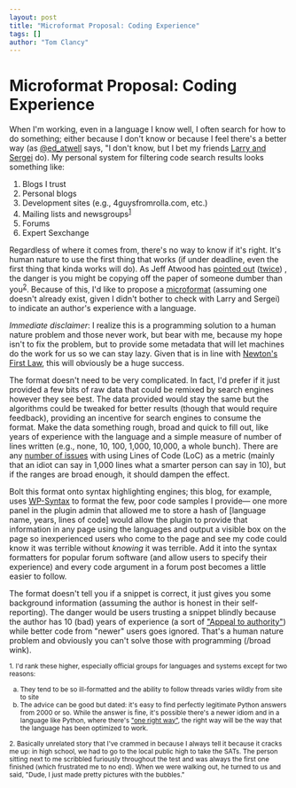 ```yaml
---
layout: post
title: "Microformat Proposal: Coding Experience"
tags: []
author: "Tom Clancy"
---
```


# Microformat Proposal: Coding Experience

When I'm working, even in a language I know well, I often search for how to do something; either because I don't know or because I feel there's a better way (as <a href="http://twitter.com/ed_atwell">@ed_atwell</a> says, "I don't know, but I bet my friends <a href="http://www.google.com/">Larry and Sergei</a> do). My personal system for filtering code search results looks something like:
<ol>
	<li>Blogs I trust</li>
	<li>Personal blogs</li>
	<li>Development sites (e.g., 4guysfromrolla.com, etc.)</li>
	<li>Mailing lists and newsgroups<sup><a href="#foot1">1</a></sup></li>
	<li>Forums</li>
	<li>Expert Sexchange</li>
</ol>

Regardless of where it comes from, there's no way to know if it's right. It's human nature to use the first thing that works (if under deadline, even the first thing that kinda works will do). As Jeff Atwood has <a href="http://www.codinghorror.com/blog/archives/001257.html">pointed out</a> (<a href="http://www.codinghorror.com/blog/archives/001268.html">twice</a>) , the danger is you might be copying off the paper of someone dumber than you<sup><a href="#foot2">2</a></sup>. Because of this, I'd like to propose a <a href="http://microformats.org/">microformat</a> (assuming one doesn't already exist, given I didn't bother to check with Larry and Sergei) to indicate an author's experience with a language.

<em>Immediate disclaimer</em>: I realize this is a programming solution to a human nature problem and those never work, but bear with me, because my hope isn't to fix the problem, but to provide some metadata that will let machines do the work for us so we can stay lazy. Given that is in line with <a href="http://en.wikipedia.org/wiki/Newton%27s_first_law#Newton.27s_first_law">Newton's First Law</a>, this will obviously be a huge success.

The format doesn't need to be very complicated. In fact, I'd prefer if it just provided a few bits of raw data that could be remixed by search engines however they see best. The data provided would stay the same but the algorithms could be tweaked for better results (though that would require feedback), providing an incentive for search engines to consume the format. Make the data something rough, broad and quick to fill out, like years of experience with the language and a simple measure of number of lines written (e.g., none, 10, 100, 1,000, 10,000, a whole bunch). There are any <a href="http://en.wikipedia.org/wiki/Source_lines_of_code#Disadvantages">number of issues</a> with using Lines of Code (LoC) as a metric (mainly that an idiot can say in 1,000 lines what a smarter person can say in 10), but if the ranges are broad enough, it should dampen the effect.

Bolt this format onto syntax highlighting engines; this blog, for example, uses <a href="http://wordpress.org/extend/plugins/wp-syntax/">WP-Syntax</a> to format the few, poor code samples I provide&mdash; one more panel in the plugin admin that allowed me to store a hash of [language name, years, lines of code] would allow the plugin to provide that information in any page using the languages and output a visible box on the page so inexperienced users who come to the page and see my code could know it was terrible without <em>knowing</em> it was terrible. Add it into the syntax formatters for popular forum software (and allow users to specify their experience) and every code argument in a forum post becomes a little easier to follow.

The format doesn't tell you if a snippet is correct, it just gives you some background information (assuming the author is honest in their self-reporting). The danger would be users trusting a snippet blindly because the author has 10 (bad) years of experience (a sort of <a href="http://en.wikipedia.org/wiki/Argument_from_authority">"Appeal to authority"</a>) while better code from "newer" users goes ignored. That's a human nature problem and obviously you can't solve those with programming (/broad wink).

<small><span id="foot1"></span>1. I'd rank these higher, especially official groups for languages and systems except for two reasons:
<ol type="a">
	<li>They tend to be so ill-formatted and the ability to follow threads varies wildly from site to site</li>
	<li>The advice can be good but dated: it's easy to find perfectly legitimate Python answers from 2000 or so. While the answer is fine, it's possible there's a newer idiom and in a language like Python, where there's <a href="http://www.python.org/dev/peps/pep-0020/">"one right way"</a>, the right way will be the way that the language has been optimized to work. </li>
</ol>

<span id="foot2"></span>2. Basically unrelated story that I've crammed in because I always tell it because it cracks me up: in high school, we had to go to the local public high to take the SATs. The person sitting next to me scribbled furiously throughout the test and was always the first one finished (which frustrated me to no end). When we were walking out, he turned to us and said, "Dude, I just made pretty pictures with the bubbles."
</small>
